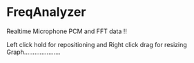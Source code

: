 # FreqAnalyzer
Realtime Microphone PCM and FFT data !!


Left click hold for repositioning and Right click drag for resizing Graph.....................
